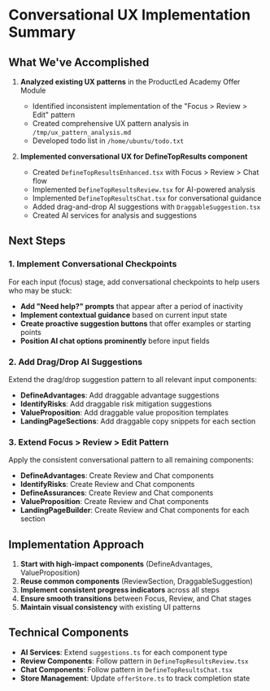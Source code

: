 # Conversational UX Implementation Summary

## What We've Accomplished

1. **Analyzed existing UX patterns** in the ProductLed Academy Offer Module
   - Identified inconsistent implementation of the "Focus > Review > Edit" pattern
   - Created comprehensive UX pattern analysis in `/tmp/ux_pattern_analysis.md`
   - Developed todo list in `/home/ubuntu/todo.txt`

2. **Implemented conversational UX for DefineTopResults component**
   - Created `DefineTopResultsEnhanced.tsx` with Focus > Review > Chat flow
   - Implemented `DefineTopResultsReview.tsx` for AI-powered analysis
   - Implemented `DefineTopResultsChat.tsx` for conversational guidance
   - Added drag-and-drop AI suggestions with `DraggableSuggestion.tsx`
   - Created AI services for analysis and suggestions

## Next Steps

### 1. Implement Conversational Checkpoints

For each input (focus) stage, add conversational checkpoints to help users who may be stuck:

- **Add "Need help?" prompts** that appear after a period of inactivity
- **Implement contextual guidance** based on current input state
- **Create proactive suggestion buttons** that offer examples or starting points
- **Position AI chat options prominently** before input fields

### 2. Add Drag/Drop AI Suggestions

Extend the drag/drop suggestion pattern to all relevant input components:

- **DefineAdvantages**: Add draggable advantage suggestions
- **IdentifyRisks**: Add draggable risk mitigation suggestions
- **ValueProposition**: Add draggable value proposition templates
- **LandingPageSections**: Add draggable copy snippets for each section

### 3. Extend Focus > Review > Edit Pattern

Apply the consistent conversational pattern to all remaining components:

- **DefineAdvantages**: Create Review and Chat components
- **IdentifyRisks**: Create Review and Chat components
- **DefineAssurances**: Create Review and Chat components
- **ValueProposition**: Create Review and Chat components
- **LandingPageBuilder**: Create Review and Chat components for each section

## Implementation Approach

1. **Start with high-impact components** (DefineAdvantages, ValueProposition)
2. **Reuse common components** (ReviewSection, DraggableSuggestion)
3. **Implement consistent progress indicators** across all steps
4. **Ensure smooth transitions** between Focus, Review, and Chat stages
5. **Maintain visual consistency** with existing UI patterns

## Technical Components

- **AI Services**: Extend `suggestions.ts` for each component type
- **Review Components**: Follow pattern in `DefineTopResultsReview.tsx`
- **Chat Components**: Follow pattern in `DefineTopResultsChat.tsx`
- **Store Management**: Update `offerStore.ts` to track completion state

